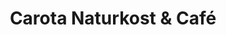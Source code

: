 ---
title: "Carota Naturkost & Café"
url: /weingarten-baden/carota-naturkost-und-cafe/
shop: Lebensmittel
---